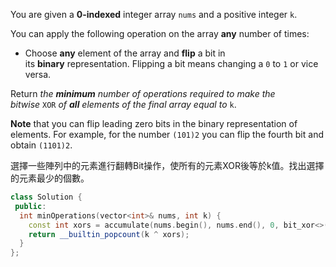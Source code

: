 You are given a **0-indexed** integer array `nums` and a positive integer `k`.

You can apply the following operation on the array **any** number of times:

- Choose **any** element of the array and **flip** a bit in its **binary** representation. Flipping a bit means changing a `0` to `1` or vice versa.

Return _the **minimum** number of operations required to make the bitwise_ `XOR` _of **all** elements of the final array equal to_ `k`.

**Note** that you can flip leading zero bits in the binary representation of elements. For example, for the number `(101)2` you can flip the fourth bit and obtain `(1101)2`.

選擇一些陣列中的元素進行翻轉Bit操作，使所有的元素XOR後等於k值。找出選擇的元素最少的個數。

```cpp
class Solution {
 public:
  int minOperations(vector<int>& nums, int k) {
    const int xors = accumulate(nums.begin(), nums.end(), 0, bit_xor<>());
    return __builtin_popcount(k ^ xors);
  }
};
```